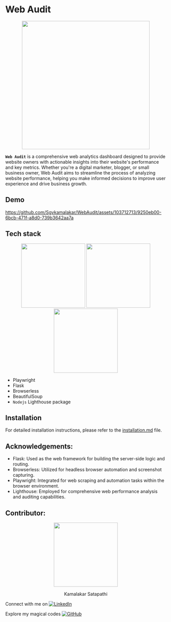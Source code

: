 
# Web Audit

<p align=center>
  <img src="https://github.com/Sgvkamalakar/WebAudit-flask/assets/103712713/fd920183-39cc-4c0d-8123-72f5b576569e" height="400" width="400"/>
</p>

**`Web Audit`** is a comprehensive web analytics dashboard designed to provide website owners with actionable insights into their website's performance and key metrics. Whether you're a digital marketer, blogger, or small business owner, Web Audit aims to streamline the process of analyzing website performance, helping you make informed decisions to improve user experience and drive business growth.

## Demo

https://github.com/Sgvkamalakar/WebAudit/assets/103712713/9250eb00-6bcb-471f-a8d0-739b3642aa7a

## Tech stack

<p align="center">
<img src="https://github.com/Sgvkamalakar/WebAudit-flask/assets/103712713/ec3d6cd5-f96a-4486-b11c-89f6de865eee" height='200' width='200'/>
<img src="https://github.com/Sgvkamalakar/WebAudit-flask/assets/103712713/963ed7c7-1de8-47d0-beb3-2ee1df4d7f31" height='200' width='200'/>
<img src="https://github.com/Sgvkamalakar/WebAudit-flask/assets/103712713/d188176a-6721-4ea0-ac23-93bd02d7c152" height='200' width='200'/>
</p>


- Playwright
- Flask
- Browserless
- BeautifulSoup
- `Nodejs` Lighthouse package

## Installation

For detailed installation instructions, please refer to the [installation.md](INSTALLATION.md) file.


## Acknowledgements:

- Flask: Used as the web framework for building the server-side logic and routing.
- Browserless: Utilized for headless browser automation and screenshot capturing.
- Playwright: Integrated for web scraping and automation tasks within the browser environment.
- Lighthouse: Employed for comprehensive web performance analysis and auditing capabilities.

## Contributor:
<p align="center">
  <img src="https://github.com/sgvkamalakar.png" height="200" width="200"/>
</p>
<p align="center">
  Kamalakar Satapathi
</p>

 
Connect with me on [![LinkedIn](https://img.shields.io/badge/-Kamalakar_Satapathi-0077B5?style=flat-square&logo=linkedin&logoColor=white)](https://www.linkedin.com/in/sgvkamalakar)

Explore my magical codes [![GitHub](https://img.shields.io/badge/-Sgvkamalakar-181717?style=flat-square&logo=github)](https://github.com/sgvkamalakar)
